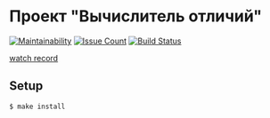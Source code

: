 # Проект "Вычислитель отличий"

[![Maintainability](https://api.codeclimate.com/v1/badges/1b47b8b8bfac1e910b86/maintainability)](https://codeclimate.com/github/Konstantin6487/frontend-project-lvl2/maintainability) [![Issue Count](https://codeclimate.com/github/Konstantin6487/frontend-project-lvl2/badges/issue_count.svg)](https://codeclimate.com/github/Konstantin6487/frontend-project-lvl2) [![Build Status](https://api.travis-ci.org/Konstantin6487/frontend-project-lvl2.svg?branch=master)](https://api.travis-ci.org/Konstantin6487/frontend-project-lvl2)

[watch record](https://asciinema.org/a/FaZbIw4bLkM6WUMKeZhq4f4U9)


## Setup

```sh
$ make install
```
